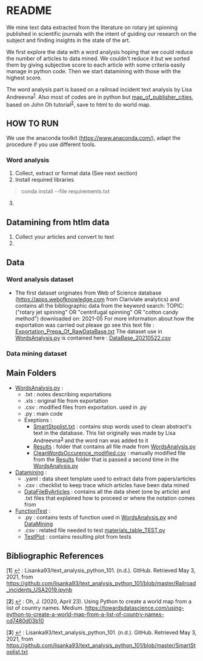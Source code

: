 # README

We mine text data extracted from the literature on rotary jet spinning published in scientific journals with the intent of guiding our research on the subject and finding insights in the state of the art.

We first explore the data with a word analysis hoping that we could reduce the number of articles to data mined. We couldn't reduce it but we sorted them by giving subjective score to each article with some criteria easily manage in python code. Then we start datamining with those with the highest score.

The word analysis part is based on a railroad incident text analysis by Lisa Andreevna<sup id="a1">[1](#f1)</sup>. Also most of codes are in python but [map_of_publisher_cities](https://github.com/jaklengaigne/rjs_litterature_mining/blob/main/FunctionTest/map_of_publisher_cities_TEST.py), based on John Oh tutorial<sup id="a2">[2](#f2)</sup>, save to html to do world map.

## HOW TO RUN
We use the anaconda toolkit (https://www.anaconda.com/), adapt the procedure if you use different tools.

### Word analysis
1. Collect, extract or format data (See next section)
2. Install required libraries
> conda install --file requirements.txt

3.  

## Datamining from htlm data
1. Collect your articles and convert to text
2.

## Data

### Word analysis dataset

* The first dataset originates from Web of Science database (https://apps.webofknowledge.com from Clariviate analytics) and contains all the bibliographic data from the keyword search:
TOPIC: ("rotary jet spinning"  OR "centrifugal spinning"  OR "cotton candy method")
downloaded on: 2021-05
For more information about how the exportation was carried out please go see this text file : [Exportation_Prepa_Of_RawDataBase.txt](https://github.com/jaklengaigne/rjs_litterature_mining/blob/main/WordAnalysis/Exportation_Prepa_Of_RawDataBase.txt)
The dataset use in [WordsAnalysis.py](https://github.com/jaklengaigne/rjs_litterature_mining/blob/main/WordAnalysis/WordsAnalysis.py) is contained here : [DataBase_20210522.csv](https://github.com/jaklengaigne/rjs_litterature_mining/blob/main/WordAnalysis/DataBase_20210522.csv)

### Data  mining dataset

## Main Folders

* [WordsAnalysis.py](https://github.com/jaklengaigne/rjs_litterature_mining/blob/main/WordAnalysis/WordsAnalysis.py) :
    * .txt : notes describing exportations
    * .xls : original file from exportation
    * .csv : modified files from exportation. used in .py
    * .py : main code
    * Exeptions :
        * [SmartStoplist.txt](https://github.com/jaklengaigne/rjs_litterature_mining/blob/main/WordAnalysis/SmartStoplist.txt) : contains stop words used to clean abstract's text in the database. This list originally was made by Lisa Andreevna<sup id="a3">[3](#f3)</sup> and the word nan was added to it
        * [Results](https://github.com/jaklengaigne/rjs_litterature_mining/tree/main/WordAnalysis/Results) : folder that contains all file made from [WordsAnalysis.py](https://github.com/jaklengaigne/rjs_litterature_mining/blob/main/WordAnalysis/WordsAnalysis.py)
        * [CleanWordsOccurence_modified.csv](https://github.com/jaklengaigne/rjs_litterature_mining/blob/main/WordAnalysis/CleanWordsOccurence_modified.csv) : manually modified file from the [Results](https://github.com/jaklengaigne/rjs_litterature_mining/tree/main/WordAnalysis/Results) folder that is passed a second time in the [WordsAnalysis.py](https://github.com/jaklengaigne/rjs_litterature_mining/blob/main/WordAnalysis/WordsAnalysis.py)
* [Datamining](https://github.com/jaklengaigne/rjs_litterature_mining/tree/main/DataMining) :
    * .yaml : data sheet template used to extract data from papers/articles
    * .csv : checklist to keep trace which articles have been data mined
    * [DataFileByArticles](https://github.com/jaklengaigne/rjs_litterature_mining/tree/main/DataMining/DataFileByArticles) : contains all the data sheet (one by article) and .txt files that explained how to proceed or where the notation comes from
* [FunctionTest](https://github.com/jaklengaigne/rjs_litterature_mining/tree/main/FunctionTest) :
    * .py : contains tests of function used in [WordsAnalysis.py](https://github.com/jaklengaigne/rjs_litterature_mining/blob/main/WordAnalysis/WordsAnalysis.py) and [DataMining](https://github.com/jaklengaigne/rjs_litterature_mining/tree/main/DataMining)
    * .csv : related file needed to test [materials_table_TEST.py](https://github.com/jaklengaigne/rjs_litterature_mining/blob/main/FunctionTest/materials_table_TEST.py)
    * [TestPlot](https://github.com/jaklengaigne/rjs_litterature_mining/tree/main/FunctionTest/TestPlot) : contains resulting plot from tests

## Bibliographic References

[<b id="f1">1</b>] [↩](#a1) : Lisanka93/text_analysis_python_101. (n.d.). GitHub. Retrieved May 3, 2021, from https://github.com/lisanka93/text_analysis_python_101/blob/master/Railroad_incidents_USA2019.ipynb

[<b id="f2">2</b>] [↩](#a2) : Oh, J. (2020, April 23). Using Python to create a world map from a list of country names. Medium. https://towardsdatascience.com/using-python-to-create-a-world-map-from-a-list-of-country-names-cd7480d03b10

[<b id="f3">3</b>] [↩](#a3) : Lisanka93/text_analysis_python_101. (n.d.). GitHub. Retrieved May 3, 2021, from https://github.com/lisanka93/text_analysis_python_101/blob/master/SmartStoplist.txt
